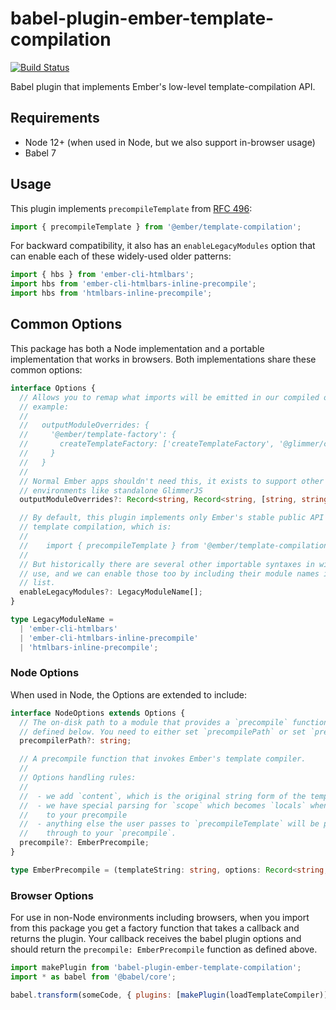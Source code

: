 # babel-plugin-ember-template-compilation

<a href="https://github.com/emberjs/babel-plugin-ember-template-compilation"><img alt="Build Status" src="https://github.com/emberjs/babel-plugin-ember-template-compilation/workflows/CI/badge.svg"></a>

Babel plugin that implements Ember's low-level template-compilation API.

## Requirements

- Node 12+ (when used in Node, but we also support in-browser usage)
- Babel 7

## Usage

This plugin implements `precompileTemplate` from [RFC 496](https://github.com/emberjs/rfcs/blob/master/text/0496-handlebars-strict-mode.md#low-level-apis):

```js
import { precompileTemplate } from '@ember/template-compilation';
```

For backward compatibility, it also has an `enableLegacyModules` option that can enable each of these widely-used older patterns:

```js
import { hbs } from 'ember-cli-htmlbars';
import hbs from 'ember-cli-htmlbars-inline-precompile';
import hbs from 'htmlbars-inline-precompile';
```

## Common Options

This package has both a Node implementation and a portable implementation that works in browsers. Both implementations share these common options:

```ts
interface Options {
  // Allows you to remap what imports will be emitted in our compiled output. By
  // example:
  //
  //   outputModuleOverrides: {
  //     '@ember/template-factory': {
  //       createTemplateFactory: ['createTemplateFactory', '@glimmer/core'],
  //     }
  //   }
  //
  // Normal Ember apps shouldn't need this, it exists to support other
  // environments like standalone GlimmerJS
  outputModuleOverrides?: Record<string, Record<string, [string, string]>>;

  // By default, this plugin implements only Ember's stable public API for
  // template compilation, which is:
  //
  //    import { precompileTemplate } from '@ember/template-compilation';
  //
  // But historically there are several other importable syntaxes in widespread
  // use, and we can enable those too by including their module names in this
  // list.
  enableLegacyModules?: LegacyModuleName[];
}

type LegacyModuleName =
  | 'ember-cli-htmlbars'
  | 'ember-cli-htmlbars-inline-precompile'
  | 'htmlbars-inline-precompile';
```

### Node Options

When used in Node, the Options are extended to include:

```ts
interface NodeOptions extends Options {
  // The on-disk path to a module that provides a `precompile` function as
  // defined below. You need to either set `precompilePath` or set `precompile`.
  precompilerPath?: string;

  // A precompile function that invokes Ember's template compiler.
  //
  // Options handling rules:
  //
  //  - we add `content`, which is the original string form of the template
  //  - we have special parsing for `scope` which becomes `locals` when passed
  //    to your precompile
  //  - anything else the user passes to `precompileTemplate` will be passed
  //    through to your `precompile`.
  precompile?: EmberPrecompile;
}

type EmberPrecompile = (templateString: string, options: Record<string, unknown>) => string;
```

### Browser Options

For use in non-Node environments including browsers, when you import from this package you get a factory function that takes a callback and returns the plugin. Your callback receives the babel plugin options and should return the `precompile: EmberPrecompile` function as defined above.

```js
import makePlugin from 'babel-plugin-ember-template-compilation';
import * as babel from '@babel/core';

babel.transform(someCode, { plugins: [makePlugin(loadTemplateCompiler)] });
```
